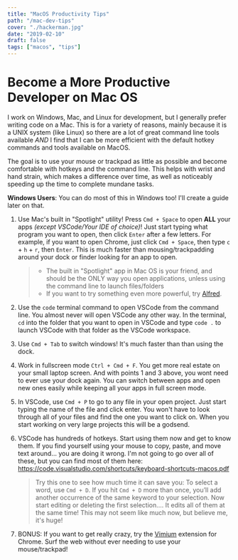 ```yaml
---
title: "MacOS Productivity Tips"
path: "/mac-dev-tips"
cover: "./hackerman.jpg"
date: "2019-02-10"
draft: false
tags: ["macos", "tips"]
---
```


# Become a More Productive Developer on Mac OS

I work on Windows, Mac, and Linux for development, but I generally prefer writing code on a Mac. This is for a variety of reasons, mainly because it is a UNIX system (like Linux) so there are a lot of great command line tools available _AND_ I find that I can be more efficient with the default hotkey commands and tools available on MacOS.

The goal is to use your mouse or trackpad as little as possible and become comfortable with hotkeys and the command line. This helps with wrist and hand strain, which makes a difference over time, as well as noticeably speeding up the time to complete mundane tasks.

**Windows Users**: You can do most of this in Windows too! I'll create a guide later on that.

1. Use Mac's built in "Spotlight" utility! Press `Cmd + Space` to open **ALL** your apps _(except VSCode/Your IDE of choice)_! Just start typing what program you want to open, then click `Enter` after a few letters. For example, if you want to open Chrome, just click `Cmd + Space`, then type `c` + `h` + `r`, then `Enter`. This is much faster than mousing/trackpadding around your dock or finder looking for an app to open.

   > - The built in "Spotlight" app in Mac OS is your friend, and should be the ONLY way you open applications, unless using the command line to launch files/folders
   > - If you want to try something even more powerful, try [Alfred](https://www.alfredapp.com/).

2. Use the `code` terminal command to open VSCode from the command line. You almost never will open VSCode any other way. In the terminal, `cd` into the folder that you want to open in VSCode and type `code .` to launch VSCode with that folder as the VSCode workspace.

3. Use `Cmd + Tab` to switch windows! It's much faster than than using the dock.

4. Work in fullscreen mode `Ctrl + Cmd + F`. You get more real estate on your small laptop screen. And with points 1 and 3 above, you wont need to ever use your dock again. You can switch between apps and open new ones easily while keeping all your apps in full screen mode.

5. In VSCode, use `Cmd + P` to go to any file in your open project. Just start typing the name of the file and click enter. You won't have to look through all of your files and find the one you want to click on. When you start working on very large projects this will be a godsend.

6. VSCode has hundreds of hotkeys. Start using them now and get to know them. If you find yourself using your mouse to copy, paste, and move text around... you are doing it wrong. I'm not going to go over all of these, but you can find most of them here: https://code.visualstudio.com/shortcuts/keyboard-shortcuts-macos.pdf

   > Try this one to see how much time it can save you: To select a word, use `Cmd + D`. If you hit `Cmd + D` more than once, you’ll add another occurrence of the same keyword to your selection. Now start editing or deleting the first selection.... It edits all of them at the same time! This may not seem like much now, but believe me, it's huge!

7. BONUS: If you want to get really crazy, try the [Vimium](https://chrome.google.com/webstore/detail/vimium/dbepggeogbaibhgnhhndojpepiihcmeb) extension for Chrome. Surf the web without ever needing to use your mouse/trackpad!

